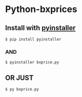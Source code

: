 # Python-bxprices
## Install with [pyinstaller](http://www.pyinstaller.org/)
```
$ pip install pyinstaller
```
### AND 
```
$ pyinstaller bxprice.py
```
## OR JUST
```
$ py bxprice.py
```
